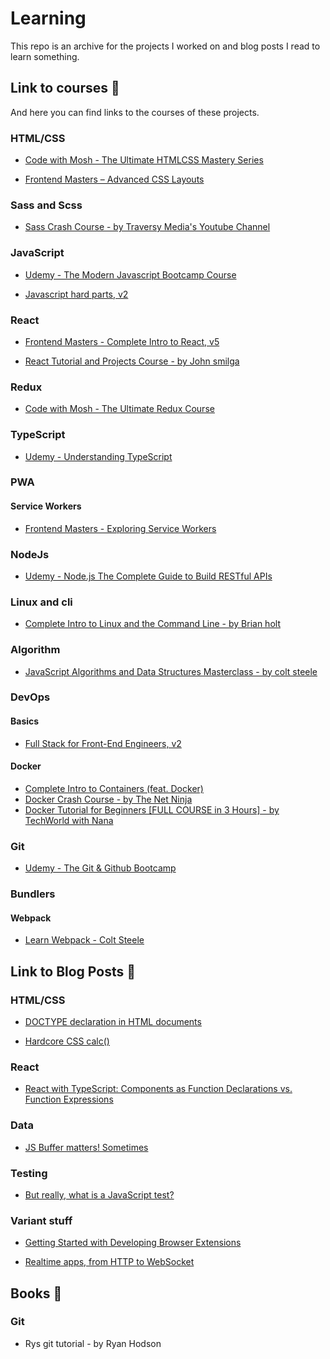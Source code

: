 # Learning

This repo is an archive for the projects I worked on and blog posts I read to learn something.

## Link to courses :rocket:

And here you can find links to the courses of these projects.

### HTML/CSS

- [Code with Mosh - The Ultimate HTMLCSS Mastery Series](https://codewithmosh.com/p/the-ultimate-html-css)

- [Frontend Masters – Advanced CSS Layouts](https://frontendmasters.com/courses/advanced-css-layouts/)

### Sass and Scss

- [Sass Crash Course - by Traversy Media's Youtube Channel](https://www.youtube.com/watch?v=nu5mdN2JIwM)

### JavaScript

- [Udemy - The Modern Javascript Bootcamp Course](https://www.udemy.com/course/javascript-beginners-complete-tutorial/)

- [Javascript hard parts, v2](https://frontendmasters.com/courses/javascript-hard-parts-v2/)

### React

- [Frontend Masters - Complete Intro to React, v5](https://frontendmasters.com/courses/complete-react-v5/)

- [React Tutorial and Projects Course - by John smilga](https://www.udemy.com/course/react-tutorial-and-projects-course/)

### Redux

- [Code with Mosh - The Ultimate Redux Course](https://codewithmosh.com/p/ultimate-redux)

### TypeScript

- [Udemy - Understanding TypeScript](https://www.udemy.com/course/understanding-typescript/)

### PWA

#### Service Workers

- [Frontend Masters - Exploring Service Workers](https://frontendmasters.com/courses/service-workers/)

### NodeJs

- [Udemy - Node.js The Complete Guide to Build RESTful APIs](https://www.udemy.com/course/nodejs-master-class/)

### Linux and cli

- [Complete Intro to Linux and the Command Line - by Brian holt](https://frontendmasters.com/workshops/complete-linux-cli/)

### Algorithm

- [JavaScript Algorithms and Data Structures Masterclass - by colt steele](https://www.udemy.com/course/js-algorithms-and-data-structures-masterclass/)

### DevOps

#### Basics

- [Full Stack for Front-End Engineers, v2](https://frontendmasters.com/workshops/full-stack-v2)

#### Docker

- [Complete Intro to Containers (feat. Docker)](https://frontendmasters.com/courses/complete-intro-containers/)
- [Docker Crash Course - by The Net Ninja](https://www.youtube.com/watch?v=31ieHmcTUOk&list=PL4cUxeGkcC9hxjeEtdHFNYMtCpjNBm3h7)
- [Docker Tutorial for Beginners [FULL COURSE in 3 Hours] - by TechWorld with Nana](https://www.youtube.com/watch?v=3c-iBn73dDE)

### Git

- [Udemy - The Git & Github Bootcamp](https://www.udemy.com/course/git-and-github-bootcamp/)

### Bundlers

#### Webpack

- [Learn Webpack - Colt Steele](https://www.youtube.com/watch?v=3On5Z0gjf4U&list=PLblA84xge2_zwxh3XJqy6UVxS60YdusY8)

## Link to Blog Posts :memo:

### HTML/CSS

- [DOCTYPE declaration in HTML documents](https://virgool.io/@MaryamHeydarian/doctype-declaration-in-html-documents-oslgnrvb8jey)

- [Hardcore CSS calc()](https://medium.com/buildit/hardcore-css-calc-bdfb0162993c)

### React

- [React with TypeScript: Components as Function Declarations vs. Function Expressions](https://blog.echobind.com/react-with-typescript-components-as-function-declarations-vs-function-expressions-e433ac8d6938)

### Data

- [JS Buffer matters! Sometimes](https://medium.com/front-end-weekly/js-buffers-matter-sometimes-56150a35417f)

### Testing

- [But really, what is a JavaScript test?](https://kentcdodds.com/blog/but-really-what-is-a-javascript-test)

### Variant stuff

- [Getting Started with Developing Browser Extensions](https://medium.com/@TusharKanjariya/getting-started-with-developing-browser-extensions-eb4a7d8658b3)

- [Realtime apps, from HTTP to WebSocket](https://engineering.snapp.ir/%D8%A7%D9%BE%D9%84%DB%8C%DA%A9%DB%8C%D8%B4%D9%86-%D9%87%D8%A7%DB%8C-real-time-%D8%A7%D8%B2-http-%D8%AA%D8%A7-websocket-rh73jq5sursn)

## Books :book:

### Git

- Rys git tutorial - by Ryan Hodson
